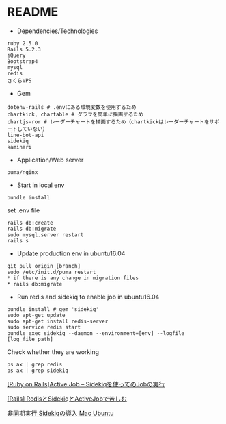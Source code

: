 # README

* Dependencies/Technologies

```
ruby 2.5.0
Rails 5.2.3
jQuery
Bootstrap4
mysql 
redis
さくらVPS
```

* Gem

```
dotenv-rails # .envにある環境変数を使用するため
chartkick, chartable # グラフを簡単に描画するため
chartjs-ror # レーダーチャートを描画するため（chartkickはレーダーチャートをサポートしていない）
line-bot-api
sidekiq
kaminari
```

* Application/Web server

```
puma/nginx
```

* Start in local env

```
bundle install
```
set .env file
```
rails db:create
rails db:migrate
sudo mysql.server restart
rails s
```
* Update production env in ubuntu16.04

```
git pull origin [branch]
sudo /etc/init.d/puma restart
* if there is any change in migration files
* rails db:migrate
```

* Run redis and sidekiq to enable job in ubuntu16.04

```
bundle install # gem 'sidekiq'
sudo apt-get update
sudo apt-get install redis-server
sudo service redis start
bundle exec sidekiq --daemon --environment=[env] --logfile [log_file_path]
```
Check whether they are working
```
ps ax | grep redis
ps ax | grep sidekiq
```
[[Ruby on Rails]Active Job – Sidekiqを使ってのJobの実行](https://dev.classmethod.jp/server-side/ruby-on-rails/ruby-on-rails_active-job-sidekiq/)

[[Rails] RedisとSidekiqとActiveJobで苦しむ](https://t-kojima.github.io/2018/05/10/0001-redis-sidekiq-activejob/)

[非同期実行 Sidekiqの導入 Mac Ubuntu](https://qiita.com/ayies128/items/add88acef58280ef4b13)
